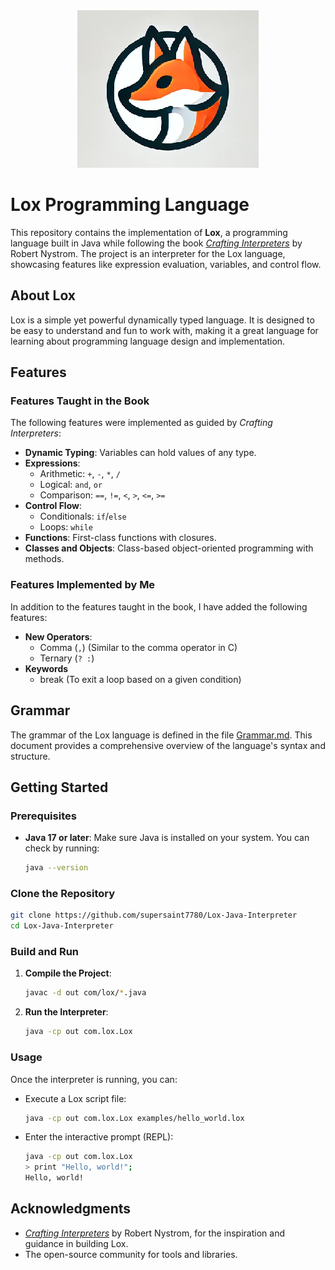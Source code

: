 <div align="center">
  <img src="./Logo.png" alt="Lox Logo" />
</div>

# Lox Programming Language

This repository contains the implementation of **Lox**, a programming language built in Java while following the book *[Crafting Interpreters](https://craftinginterpreters.com/)* by Robert Nystrom. The project is an interpreter for the Lox language, showcasing features like expression evaluation, variables, and control flow.

## About Lox

Lox is a simple yet powerful dynamically typed language. It is designed to be easy to understand and fun to work with, making it a great language for learning about programming language design and implementation.

## Features

### Features Taught in the Book

The following features were implemented as guided by *Crafting Interpreters*:

- **Dynamic Typing**: Variables can hold values of any type.
- **Expressions**:
  - Arithmetic: `+`, `-`, `*`, `/`
  - Logical: `and`, `or`
  - Comparison: `==`, `!=`, `<`, `>`, `<=`, `>=`
- **Control Flow**:
  - Conditionals: `if`/`else`
  - Loops: `while`
- **Functions**: First-class functions with closures.
- **Classes and Objects**: Class-based object-oriented programming with methods.

### Features Implemented by Me

In addition to the features taught in the book, I have added the following features:

- **New Operators**:
  - Comma (`,`) (Similar to the comma operator in C)
  - Ternary (`? :`)
- **Keywords**
  - break (To exit a loop based on a given condition)

## Grammar

The grammar of the Lox language is defined in the file [Grammar.md](./Grammar.md). This document provides a comprehensive overview of the language's syntax and structure.

## Getting Started

### Prerequisites

- **Java 17 or later**: Make sure Java is installed on your system. You can check by running:
  ```bash
  java --version
  ```

### Clone the Repository

```bash
git clone https://github.com/supersaint7780/Lox-Java-Interpreter
cd Lox-Java-Interpreter
```

### Build and Run

1. **Compile the Project**:
   ```bash
   javac -d out com/lox/*.java
   ```

2. **Run the Interpreter**:
   ```bash
   java -cp out com.lox.Lox
   ```

### Usage

Once the interpreter is running, you can:

- Execute a Lox script file:
  ```bash
  java -cp out com.lox.Lox examples/hello_world.lox
  ```

- Enter the interactive prompt (REPL):
  ```bash
  java -cp out com.lox.Lox
  > print "Hello, world!";
  Hello, world!
  ```

## Acknowledgments

- *[Crafting Interpreters](https://craftinginterpreters.com/)* by Robert Nystrom, for the inspiration and guidance in building Lox.
- The open-source community for tools and libraries.